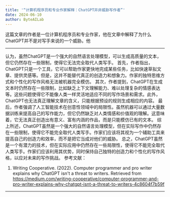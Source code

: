 ```yaml
---
title: '“计算机程序员和专业作家解释：ChatGPT并非威胁写作者”'
date: 2024-06-10
author: ByteAILab
---
```


这篇文章的作者是一位计算机程序员和专业作家，他在文章中解释了为什么ChatGPT并不是对写手来说的一个威胁。他

---
认为，虽然ChatGPT是一个强大的自然语言处理模型，可以生成高质量的文本，但它仍然存在一些限制，使得它无法完全取代人类写手。
首先，作者指出，ChatGPT只是一个工具，它可以帮助作家更快地完成某些任务，比如快速草拟文章、提供灵感等。但是，这并不能替代真正的创造力和想象力。作家的独特思维方式和个性化的写作风格无法被机器完全模仿。
其次，作者提到，ChatGPT在生成文本时仍然存在一些限制，比如缺乏上下文理解能力、难以处理复杂的情感表达等。这些问题使得它不能像人类一样灵活地适应不同的写作场景和需求。此外，ChatGPT也无法真正理解文章的含义，只能根据预设的规则生成相应的内容。
最后，作者强调了人工智能技术在创意性领域中的局限性。虽然机器可以通过大量数据训练来提高自己的写作能力，但它仍然缺乏对人类情感和价值观的理解。这意味着，它无法真正创造出有意义、富有内涵的作品，而是只能模仿已有的文本。
综上所述，ChatGPT虽然是一个强大的自然语言处理模型，但在实际写作中仍然存在一些限制，使得它不能完全取代人类写手。作家们应该将其视为一个辅助工具来提高自己的创造力和效率，而不是把它当成对他们的威胁。
总之，ChatGPT虽然是一个有潜力的技术，但在实际应用中仍然存在一些局限性，使得它不能完全取代人类写手。作家们应该利用其优势，同时保持自己独特的创造力和个性化的写作风格，以应对未来的写作挑战。
参考文献：
1. Writing Cooperative. (2022). Computer programmer and pro writer explains why ChatGPT isn't a threat to writers. Retrieved from <https://medium.com/writing-cooperative/computer-programmer-and-pro-writer-explains-why-chatgpt-isnt-a-threat-to-writers-4c8604f7b59f>
---

